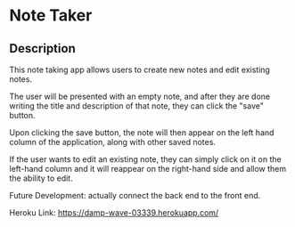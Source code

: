 # Note Taker 

## Description 
This note taking app allows users to create new notes and edit existing notes. 

The user will be presented with an empty note, and after they are done writing the title and description of that note, they can click the "save" button.

Upon clicking the save button, the note will then appear on the left hand column of the application, along with other saved notes. 

If the user wants to edit an existing note, they can simply click on it on the left-hand column and it will reappear on the right-hand side and allow them the ability to edit. 

Future Development: actually connect the back end to the front end. 

Heroku Link: https://damp-wave-03339.herokuapp.com/ 
